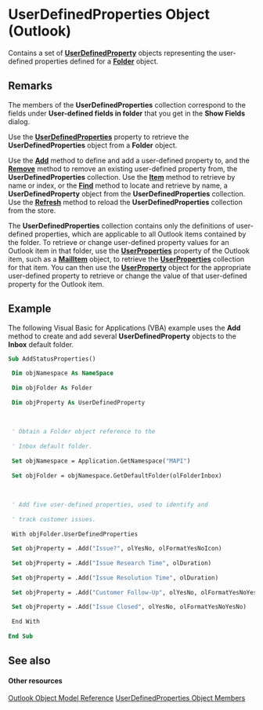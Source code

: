
# UserDefinedProperties Object (Outlook)

Contains a set of  **[UserDefinedProperty](aebe38db-0ff9-79d2-b5a7-751fea7c97f3.md)** objects representing the user-defined properties defined for a **[Folder](3cf6cda8-6d70-666e-2643-9d9c5b9cacfc.md)** object.


## Remarks

The members of the  **UserDefinedProperties** collection correspond to the fields under **User-defined fields in folder** that you get in the **Show Fields** dialog.

Use the  **[UserDefinedProperties](4293bcb8-855e-4c6d-9718-ba8c5862b3bd.md)** property to retrieve the **UserDefinedProperties** object from a **Folder** object.

Use the  **[Add](e033b27e-101d-4ef8-ed84-790fd9e6107a.md)** method to define and add a user-defined property to, and the **[Remove](69bfb78a-0add-2c28-99e5-50a6686c7790.md)** method to remove an existing user-defined property from, the **UserDefinedProperties** collection. Use the **[Item](45f5ec00-00c6-2e90-68bc-6bcab79cada6.md)** method to retrieve by name or index, or the **[Find](1f4ddf1f-b36d-e852-17ff-700708893a30.md)** method to locate and retrieve by name, a **UserDefinedProperty** object from the **UserDefinedProperties** collection. Use the **[Refresh](d8db8703-b1e4-4b1f-cdbe-099996830c26.md)** method to reload the **UserDefinedProperties** collection from the store.

The  **UserDefinedProperties** collection contains only the definitions of user-defined properties, which are applicable to all Outlook items contained by the folder. To retrieve or change user-defined property values for an Outlook item in that folder, use the **[UserProperties](702ae502-d427-eeaf-ddd0-ff9749e7148c.md)** property of the Outlook item, such as a **[MailItem](14197346-05d2-0250-fa4c-4a6b07daf25f.md)** object, to retrieve the **[UserProperties](20b49c86-d74f-9bda-382c-559af278c148.md)** collection for that item. You can then use the **[UserProperty](c94f642f-4368-d775-a79f-ce6c39bfe1fd.md)** object for the appropriate user-defined property to retrieve or change the value of that user-defined property for the Outlook item.


## Example

The following Visual Basic for Applications (VBA) example uses the  **Add** method to create and add several **UserDefinedProperty** objects to the **Inbox** default folder.


```vb
Sub AddStatusProperties() 
 
 Dim objNamespace As NameSpace 
 
 Dim objFolder As Folder 
 
 Dim objProperty As UserDefinedProperty 
 
 
 
 ' Obtain a Folder object reference to the 
 
 ' Inbox default folder. 
 
 Set objNamespace = Application.GetNamespace("MAPI") 
 
 Set objFolder = objNamespace.GetDefaultFolder(olFolderInbox) 
 
 
 
 ' Add five user-defined properties, used to identify and 
 
 ' track customer issues. 
 
 With objFolder.UserDefinedProperties 
 
 Set objProperty = .Add("Issue?", olYesNo, olFormatYesNoIcon) 
 
 Set objProperty = .Add("Issue Research Time", olDuration) 
 
 Set objProperty = .Add("Issue Resolution Time", olDuration) 
 
 Set objProperty = .Add("Customer Follow-Up", olYesNo, olFormatYesNoYesNo) 
 
 Set objProperty = .Add("Issue Closed", olYesNo, olFormatYesNoYesNo) 
 
 End With 
 
End Sub
```


## See also


#### Other resources


[Outlook Object Model Reference](http://msdn.microsoft.com/library/73221b13-d8d8-99b8-3394-b95dbbfd5ddc%28Office.15%29.aspx)
[UserDefinedProperties Object Members](127bf216-9c55-db30-086e-6b33f0660ab2.md)
